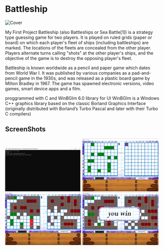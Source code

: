 # Battleship


![Cover](https://www.ultraboardgames.com/battleship/gfx/banner.jpg)

My First Project 
Battleship (also Battleships or Sea Battle[1]) is a strategy type guessing game for two players. It is played on ruled grids (paper or board) on which each player's fleet of ships (including battleships) are marked. The locations of the fleets are concealed from the other player. Players alternate turns calling "shots" at the other player's ships, and the objective of the game is to destroy the opposing player's fleet.

Battleship is known worldwide as a pencil and paper game which dates from World War I. It was published by various companies as a pad-and-pencil game in the 1930s, and was released as a plastic board game by Milton Bradley in 1967. The game has spawned electronic versions, video games, smart device apps and a film.


proggrammed with C and WinBGIm 6.0 library for UI
WinBGIm is a Windows C++ graphics library based on the classic Borland Graphics Interface (originally distributed with Borland’s Turbo Pascal and later with their Turbo C compilers)

## ScreenShots

<img src="Screenshots/Screenshot%20(72).png" width="49%"> <img src="Screenshots/Screenshot%20(66).png" width="49%">
<img src="Screenshots/Screenshot%20(71).png" width="49%"> <img src="Screenshots/Screenshot%20(70).png" width="49%">
